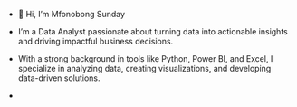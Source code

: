 - 👋 Hi, I’m Mfonobong Sunday
-  I’m a Data Analyst passionate about turning data into actionable insights and driving impactful business decisions.
-   With a strong background in tools like Python, Power BI, and Excel, I specialize in analyzing data, creating visualizations, and developing data-driven solutions.


- 
<!---
Mfonieee/Mfonieee is a ✨ special ✨ repository because its `README.md` (this file) appears on your GitHub profile.
You can click the Preview link to take a look at your changes.
--->
